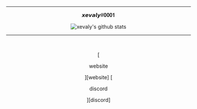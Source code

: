 <div align="center">
  <hr/>
  <p>𝙭𝙚𝙫𝙖𝙡𝙮#𝟎𝟎𝟎𝟏</p>
  <img align='center' alt="xevaly's github stats" src="https://github-readme-stats.vercel.app/api?username=xevaly&show_icons=true&theme=omni&hide_border=true" />
  <br>
  <hr/>
  <p>&#917567</p>
  [<p>website</p>][website]
  [<p>discord</p>][discord]
</div>

[website]: https://die.ooo/
[discord]: https://discordapp.com/users/910213408576659517
[youtube]: https://www.youtube.com/channel/UCnpUgpS1mToRu9hEvKgW8RA
[tiktok]: https://www.tiktok.com/@xevaly?
